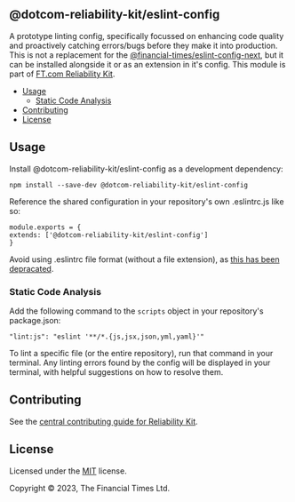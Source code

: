 ## @dotcom-reliability-kit/eslint-config

A prototype linting config, specifically focussed on enhancing code quality and proactively catching errors/bugs before they make it into production. This is not a replacement for the [@financial-times/eslint-config-next](https://github.com/Financial-Times/eslint-config-next), but it can be installed alongside it or as an extension in it's config. This module is part of [FT.com Reliability Kit](https://github.com/Financial-Times/dotcom-reliability-kit#readme).

- [Usage](#usage)
  - [Static Code Analysis](#static-code-analysis)
- [Contributing](#contributing)
- [License](#license)

## Usage

Install @dotcom-reliability-kit/eslint-config as a development dependency:

```
npm install --save-dev @dotcom-reliability-kit/eslint-config
```

Reference the shared configuration in your repository's own .eslintrc.js like so:

```
module.exports = {
extends: ['@dotcom-reliability-kit/eslint-config']
}
```

Avoid using .eslintrc file format (without a file extension), as [this has been depracated](https://eslint.org/docs/latest/use/configure/configuration-files#configuration-file-formats).

### Static Code Analysis

Add the following command to the `scripts` object in your repository's package.json:

```
"lint:js": "eslint '**/*.{js,jsx,json,yml,yaml}'"
```

To lint a specific file (or the entire repository), run that command in your terminal. Any linting errors found by the config will be displayed in your terminal, with helpful suggestions on how to resolve them.

## Contributing

See the [central contributing guide for Reliability Kit](https://github.com/Financial-Times/dotcom-reliability-kit/blob/main/docs/contributing.md).

## License

Licensed under the [MIT](https://github.com/Financial-Times/dotcom-reliability-kit/blob/main/LICENSE) license.

Copyright © 2023, The Financial Times Ltd.
